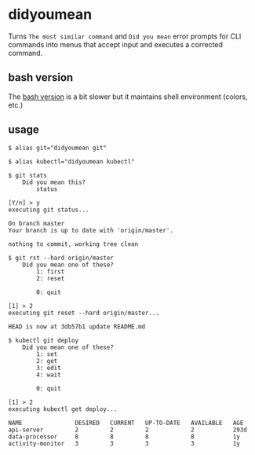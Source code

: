 # didyoumean

Turns `The most similar command` and `Did you mean` error prompts for CLI commands into menus that accept input and executes a corrected command.

## bash version

The [bash version](didyoumean.sh) is a bit slower but it maintains shell environment (colors, etc.)

## usage

```
$ alias git="didyoumean git"

$ alias kubectl="didyoumean kubectl"
```

```
$ git stats
    Did you mean this?
        status

[Y/n] > y
executing git status...

On branch master
Your branch is up to date with 'origin/master'.

nothing to commit, working tree clean
```

```
$ git rst --hard origin/master
    Did you mean one of these?
        1: first
        2: reset

        0: quit

[1] > 2
executing git reset --hard origin/master...

HEAD is now at 3db57b1 update README.md
```

```
$ kubectl git deploy
    Did you mean one of these?
        1: set
        2: get
        3: edit
        4: wait

        0: quit

[1] > 2
executing kubectl get deploy...

NAME               DESIRED   CURRENT   UP-TO-DATE   AVAILABLE   AGE
api-server         2         2         2            2           293d
data-processor     8         8         8            8           1y
activity-monitor   3         3         3            3           1y
```
